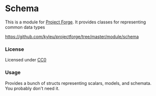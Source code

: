 # Schema

This is a module for [Project Forge](https://projectforge.dev). It provides classes for representing common data types

https://github.com/kyleu/projectforge/tree/master/module/schema

### License

Licensed under [CC0](https://creativecommons.org/publicdomain/zero/1.0)

### Usage

Provides a bunch of structs representing scalars, models, and schemata. You probably don't need it.
